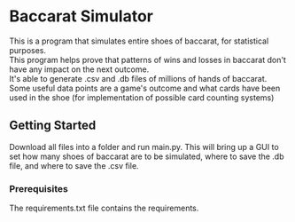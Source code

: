 # Baccarat Simulator
This is a program that simulates entire shoes of baccarat, for statistical purposes.   
This program helps prove that patterns of wins and losses in baccarat don't have any impact on the next outcome.  
It's able to generate .csv and .db files of millions of hands of baccarat.  
Some useful data points are a game's outcome and what cards have been used in the shoe (for implementation of possible card counting systems)  

## Getting Started
Download all files into a folder and run main.py. This will bring up a GUI to set how many shoes of baccarat are to be simulated, where to save the .db file, and where to save the .csv file.

### Prerequisites
The requirements.txt file contains the requirements. 
